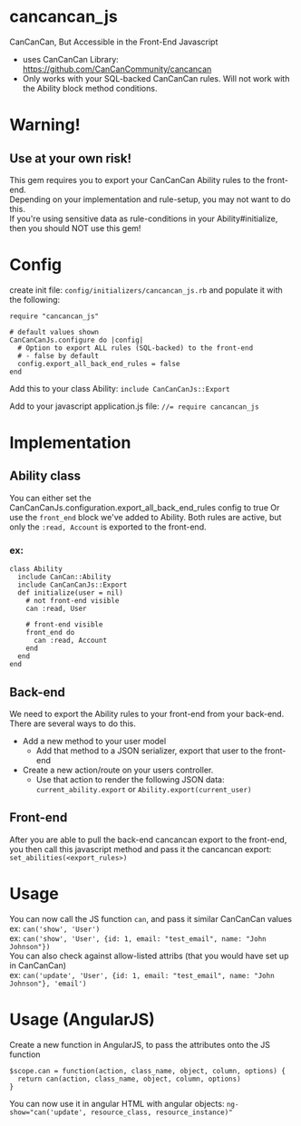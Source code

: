 # cancancan_js
CanCanCan, But Accessible in the Front-End Javascript
- uses CanCanCan Library: https://github.com/CanCanCommunity/cancancan
- Only works with your SQL-backed CanCanCan rules. Will not work with the Ability block method conditions.

# Warning!
## Use at your own risk!
This gem requires you to export your CanCanCan Ability rules to the front-end.  
Depending on your implementation and rule-setup, you may not want to do this.  
If you're using sensitive data as rule-conditions in your Ability#initialize, then you should NOT use this gem!

# Config
create init file: `config/initializers/cancancan_js.rb`
and populate it with the following:
```
require "cancancan_js"

# default values shown
CanCanCanJs.configure do |config|
  # Option to export ALL rules (SQL-backed) to the front-end
  # - false by default
  config.export_all_back_end_rules = false
end
```

Add this to your class Ability:
`include CanCanCanJs::Export`

Add to your javascript application.js file:
`//= require cancancan_js`

# Implementation
## Ability class
You can either set the CanCanCanJs.configuration.export_all_back_end_rules config to true
Or use the `front_end` block we've added to Ability. Both rules are active, but only the `:read, Account` is exported to the front-end.
### ex:
```
class Ability
  include CanCan::Ability
  include CanCanCanJs::Export
  def initialize(user = nil)
    # not front-end visible 
    can :read, User

    # front-end visible 
    front_end do 
      can :read, Account
    end
  end
end
```

## Back-end
We need to export the Ability rules to your front-end from your back-end. There are several ways to do this.
- Add a new method to your user model
  - Add that method to a JSON serializer, export that user to the front-end
- Create a new action/route on your users controller.
  - Use that action to render the following JSON data: `current_ability.export` or `Ability.export(current_user)`

## Front-end
After you are able to pull the back-end cancancan export to the front-end, you then call this javascript method and pass it the cancancan export:
`set_abilities(<export_rules>)`

# Usage
You can now call the JS function `can`, and pass it similar CanCanCan values  
ex: `can('show', 'User')`  
ex: `can('show', 'User', {id: 1, email: "test_email", name: "John Johnson"})`  
You can also check against allow-listed attribs (that you would have set up in CanCanCan)  
ex: `can('update', 'User', {id: 1, email: "test_email", name: "John Johnson"}, 'email')`  

# Usage (AngularJS)  
Create a new function in AngularJS, to pass the attributes onto the JS function  
```
$scope.can = function(action, class_name, object, column, options) {
  return can(action, class_name, object, column, options)
}
```
You can now use it in angular HTML with angular objects:
`ng-show="can('update', resource_class, resource_instance)"`
